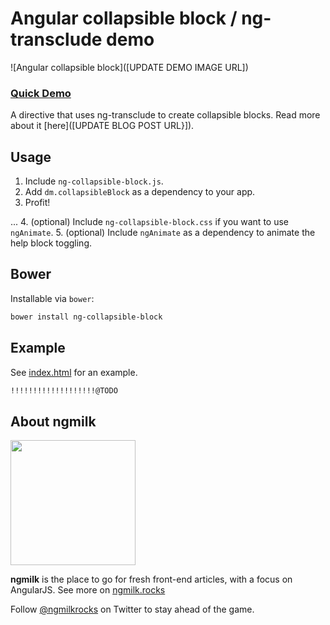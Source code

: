 # Angular collapsible block / ng-transclude demo
![Angular collapsible block]([UPDATE DEMO IMAGE URL])


### [Quick Demo](http://ng-milk.github.io/angular-collapsible-block-directive/)
A directive that uses ng-transclude to create collapsible blocks. Read more about it [here]([UPDATE BLOG POST URL}]).


## Usage
1. Include `ng-collapsible-block.js`.
2. Add `dm.collapsibleBlock` as a dependency to your app.
3. Profit!

...
4. (optional) Include `ng-collapsible-block.css` if you want to use `ngAnimate`.
5. (optional) Include `ngAnimate` as a dependency to animate the help block toggling.


## Bower
Installable via `bower`:

```bash
bower install ng-collapsible-block
```

## Example
See [index.html](https://github.com/ng-milk/angular-collapsible-block-directive/blob/master/index.html) for an example.

```html
!!!!!!!!!!!!!!!!!!!@TODO
```


## About ngmilk
<img src="http://ngmilk.rocks/content/images/2014/10/111-1.jpg" width="200px"/>

**ngmilk** is the place to go for fresh front-end articles, with a focus on AngularJS.
See more on [ngmilk.rocks](https://ngmilk.rocks)

Follow [@ngmilkrocks](http://twitter.com/ngmilkrocks) on Twitter to stay ahead of the game.

